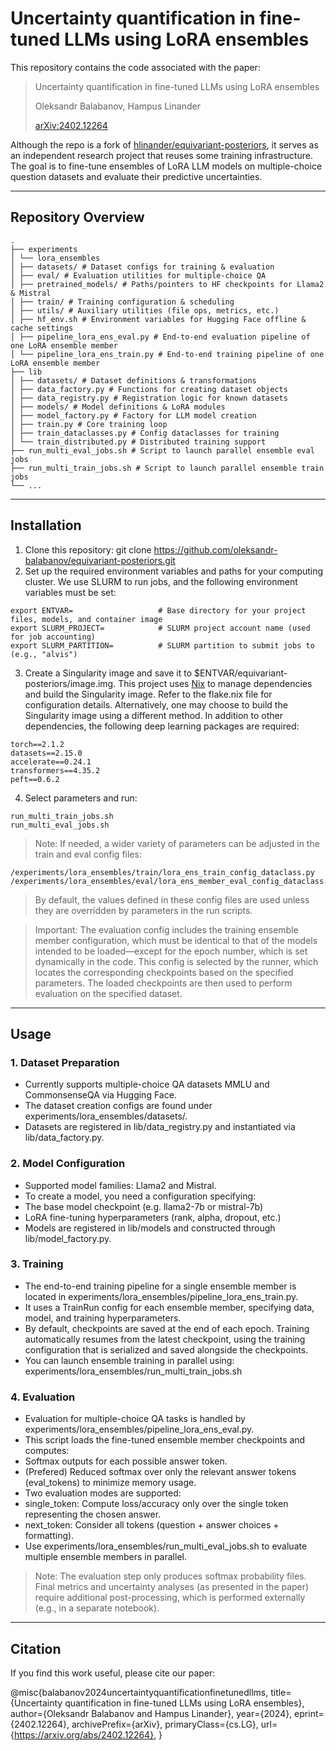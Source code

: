 # Uncertainty quantification in fine-tuned LLMs using LoRA ensembles

This repository contains the code associated with the paper:

> Uncertainty quantification in fine-tuned LLMs using LoRA ensembles
> 
> Oleksandr Balabanov, Hampus Linander
> 
> [arXiv:2402.12264](https://arxiv.org/abs/2402.12264)

Although the repo is a fork of [hlinander/equivariant-posteriors](https://github.com/hlinander/equivariant-posteriors), it serves as an independent research project that reuses some training infrastructure. The goal is to fine-tune ensembles of LoRA LLM models on multiple-choice question datasets and evaluate their predictive uncertainties.

---

## Repository Overview

```
.
├── experiments
│ └── lora_ensembles
│ ├── datasets/ # Dataset configs for training & evaluation
│ ├── eval/ # Evaluation utilities for multiple-choice QA
│ ├── pretrained_models/ # Paths/pointers to HF checkpoints for Llama2 & Mistral
│ ├── train/ # Training configuration & scheduling
│ ├── utils/ # Auxiliary utilities (file ops, metrics, etc.)
│ ├── hf_env.sh # Environment variables for Hugging Face offline & cache settings 
│ ├── pipeline_lora_ens_eval.py # End-to-end evaluation pipeline of one LoRA ensemble member 
│ └── pipeline_lora_ens_train.py # End-to-end training pipeline of one LoRA ensemble member 
├── lib
│ ├── datasets/ # Dataset definitions & transformations
│ ├── data_factory.py # Functions for creating dataset objects
│ ├── data_registry.py # Registration logic for known datasets
│ ├── models/ # Model definitions & LoRA modules
│ ├── model_factory.py # Factory for LLM model creation
│ ├── train.py # Core training loop
│ ├── train_dataclasses.py # Config dataclasses for training
│ └── train_distributed.py # Distributed training support
├── run_multi_eval_jobs.sh # Script to launch parallel ensemble eval jobs
├── run_multi_train_jobs.sh # Script to launch parallel ensemble train jobs
└── ...
```
---

## Installation
1. Clone this repository: git clone https://github.com/oleksandr-balabanov/equivariant-posteriors.git
2. Set up the required environment variables and paths for your computing cluster.
We use SLURM to run jobs, and the following environment variables must be set:
```
export ENTVAR=                   # Base directory for your project files, models, and container image
export SLURM_PROJECT=            # SLURM project account name (used for job accounting)
export SLURM_PARTITION=          # SLURM partition to submit jobs to (e.g., "alvis")
```
3. Create a Singularity image and save it to $ENTVAR/equivariant-posteriors/image.img. This project uses [Nix](https://nixos.org/) to manage dependencies and build the Singularity image. Refer to the flake.nix file for configuration details. Alternatively, one may choose to build the Singularity image using a different method. In addition to other dependencies, the following deep learning packages are required:
```
torch==2.1.2
datasets==2.15.0
accelerate==0.24.1
transformers==4.35.2
peft==0.6.2
```
 
4. Select parameters and run:
```
run_multi_train_jobs.sh
run_multi_eval_jobs.sh
```
> Note: If needed, a wider variety of parameters can be adjusted in the train and eval config files:
```
/experiments/lora_ensembles/train/lora_ens_train_config_dataclass.py
/experiments/lora_ensembles/eval/lora_ens_member_eval_config_dataclass.py
```
> By default, the values defined in these config files are used unless they are overridden by parameters in the run scripts.

> Important: The evaluation config includes the training ensemble member configuration, which must be identical to that of the models intended to be loaded—except for the epoch number, which is set dynamically in the code. This config is selected by the runner, which locates the corresponding checkpoints based on the specified parameters. The loaded checkpoints are then used to perform evaluation on the specified dataset.
---

## Usage

### 1. Dataset Preparation
- Currently supports multiple-choice QA datasets MMLU and CommonsenseQA via Hugging Face.
- The dataset creation configs are found under experiments/lora_ensembles/datasets/.
- Datasets are registered in lib/data_registry.py and instantiated via lib/data_factory.py.

### 2. Model Configuration
- Supported model families: Llama2 and Mistral.
- To create a model, you need a configuration specifying:
 - The base model checkpoint (e.g. llama2-7b or mistral-7b)
 - LoRA fine-tuning hyperparameters (rank, alpha, dropout, etc.)
- Models are registered in lib/models and constructed through lib/model_factory.py.

### 3. Training
- The end-to-end training pipeline for a single ensemble member is located in experiments/lora_ensembles/pipeline_lora_ens_train.py.
- It uses a TrainRun config for each ensemble member, specifying data, model, and training hyperparameters.
- By default, checkpoints are saved at the end of each epoch. Training automatically resumes from the latest checkpoint, using the training configuration that is serialized and saved alongside the checkpoints.
- You can launch ensemble training in parallel using: experiments/lora_ensembles/run_multi_train_jobs.sh 

### 4. Evaluation
- Evaluation for multiple-choice QA tasks is handled by experiments/lora_ensembles/pipeline_lora_ens_eval.py.
- This script loads the fine-tuned ensemble member checkpoints and computes:
 - Softmax outputs for each possible answer token.
 - (Prefered) Reduced softmax over only the relevant answer tokens (eval_tokens) to minimize memory usage.
- Two evaluation modes are supported:
 - single_token: Compute loss/accuracy only over the single token representing the chosen answer.
 - next_token: Consider all tokens (question + answer choices + formatting).
- Use experiments/lora_ensembles/run_multi_eval_jobs.sh to evaluate multiple ensemble members in parallel.

> Note: The evaluation step only produces softmax probability files. Final metrics and uncertainty analyses (as presented in the paper) require additional post-processing, which is performed externally (e.g., in a separate notebook).

---

## Citation
If you find this work useful, please cite our paper:

@misc{balabanov2024uncertaintyquantificationfinetunedllms,
      title={Uncertainty quantification in fine-tuned LLMs using LoRA ensembles}, 
      author={Oleksandr Balabanov and Hampus Linander},
      year={2024},
      eprint={2402.12264},
      archivePrefix={arXiv},
      primaryClass={cs.LG},
      url={https://arxiv.org/abs/2402.12264}, 
}
